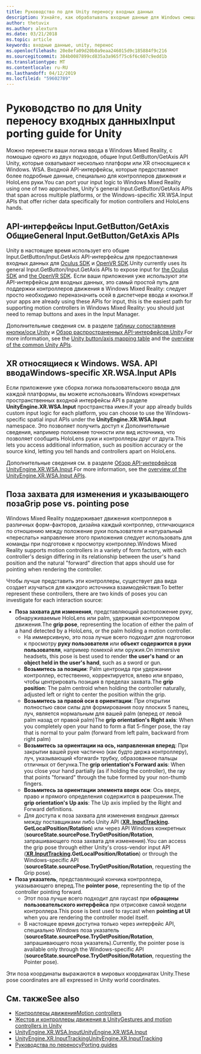 ```yaml
---
title: Руководство по для Unity переносу входных данных
description: Узнайте, как обрабатывать входные данные для Windows смешанной реальности в Unity.
author: thetuvix
ms.author: alexturn
ms.date: 03/21/2018
ms.topic: article
keywords: входные данные, unity, перенос
ms.openlocfilehash: 20e8efa09d20b0a9eaa246015d9c185884f9c216
ms.sourcegitcommit: 384b0087899cd835a3a965f75c6f6c607c9edd1b
ms.translationtype: MT
ms.contentlocale: ru-RU
ms.lasthandoff: 04/12/2019
ms.locfileid: "59602789"
---
```

# <a name="input-porting-guide-for-unity"></a><span data-ttu-id="5c88d-104">Руководство по для Unity переносу входных данных</span><span class="sxs-lookup"><span data-stu-id="5c88d-104">Input porting guide for Unity</span></span>

<span data-ttu-id="5c88d-105">Можно перенести ваши логика ввода в Windows Mixed Reality, с помощью одного из двух подходов, общие Input.GetButton/GetAxis API Unity, которые охватывают несколько платформ или XR относящиеся к Windows. WSA. Входной API-интерфейсы, которые предоставляют более подробные данные, специально для контроллеров движения и HoloLens руки.</span><span class="sxs-lookup"><span data-stu-id="5c88d-105">You can port your input logic to Windows Mixed Reality using one of two approaches, Unity's general Input.GetButton/GetAxis APIs that span across multiple platforms, or the Windows-specific XR.WSA.Input APIs that offer richer data specifically for motion controllers and HoloLens hands.</span></span>

## <a name="general-inputgetbuttongetaxis-apis"></a><span data-ttu-id="5c88d-106">API-интерфейсы Input.GetButton/GetAxis Общие</span><span class="sxs-lookup"><span data-stu-id="5c88d-106">General Input.GetButton/GetAxis APIs</span></span>

<span data-ttu-id="5c88d-107">Unity в настоящее время использует его общие Input.GetButton/Input.GetAxis API-интерфейсы для предоставления входных данных для [Oculus SDK](https://docs.unity3d.com/Manual/OculusControllers.html) и [OpenVR SDK](https://docs.unity3d.com/Manual/OpenVRControllers.html).</span><span class="sxs-lookup"><span data-stu-id="5c88d-107">Unity currently uses its general Input.GetButton/Input.GetAxis APIs to expose input for [the Oculus SDK](https://docs.unity3d.com/Manual/OculusControllers.html) and [the OpenVR SDK](https://docs.unity3d.com/Manual/OpenVRControllers.html).</span></span> <span data-ttu-id="5c88d-108">Если ваши приложения уже используют эти API-интерфейсы для входных данных, это самый простой путь для поддержки контроллеров движения в Windows Mixed Reality: следует просто необходимо переназначить осей в диспетчере ввода и кнопки.</span><span class="sxs-lookup"><span data-stu-id="5c88d-108">If your apps are already using these APIs for input, this is the easiest path for supporting motion controllers in Windows Mixed Reality: you should just need to remap buttons and axes in the Input Manager.</span></span>

<span data-ttu-id="5c88d-109">Дополнительные сведения см. в разделе [таблицу сопоставления кнопки/оси Unity](gestures-and-motion-controllers-in-unity.md#unity-buttonaxis-mapping-table) и [Обзор распространенных API-интерфейсов Unity](gestures-and-motion-controllers-in-unity.md#common-unity-apis-inputgetbuttongetaxis).</span><span class="sxs-lookup"><span data-stu-id="5c88d-109">For more information, see the [Unity button/axis mapping table](gestures-and-motion-controllers-in-unity.md#unity-buttonaxis-mapping-table) and the [overview of the common Unity APIs](gestures-and-motion-controllers-in-unity.md#common-unity-apis-inputgetbuttongetaxis).</span></span>

## <a name="windows-specific-xrwsainput-apis"></a><span data-ttu-id="5c88d-110">XR относящиеся к Windows. WSA. API ввода</span><span class="sxs-lookup"><span data-stu-id="5c88d-110">Windows-specific XR.WSA.Input APIs</span></span>

<span data-ttu-id="5c88d-111">Если приложение уже сборка логика пользовательского ввода для каждой платформы, вы можете использовать Windows конкретных пространственных входной интерфейсы API в разделе **UnityEngine.XR.WSA.Input** пространства имен.</span><span class="sxs-lookup"><span data-stu-id="5c88d-111">If your app already builds custom input logic for each platform, you can choose to use the Windows-specific spatial input APIs under the **UnityEngine.XR.WSA.Input** namespace.</span></span> <span data-ttu-id="5c88d-112">Это позволяет получить доступ к Дополнительные сведения, например положение точности или вид источника, что позволяет сообщить HoloLens руки и контроллеры друг от друга.</span><span class="sxs-lookup"><span data-stu-id="5c88d-112">This lets you access additional information, such as position accuracy or the source kind, letting you tell hands and controllers apart on HoloLens.</span></span>

<span data-ttu-id="5c88d-113">Дополнительные сведения см. в разделе [Обзор API-интерфейсов UnityEngine.XR.WSA.Input](gestures-and-motion-controllers-in-unity.md#windows-specific-apis-xrwsainput).</span><span class="sxs-lookup"><span data-stu-id="5c88d-113">For more information, see the [overview of the UnityEngine.XR.WSA.Input APIs](gestures-and-motion-controllers-in-unity.md#windows-specific-apis-xrwsainput).</span></span>

## <a name="grip-pose-vs-pointing-pose"></a><span data-ttu-id="5c88d-114">Поза захвата для изменения и указывающего поза</span><span class="sxs-lookup"><span data-stu-id="5c88d-114">Grip pose vs. pointing pose</span></span>

<span data-ttu-id="5c88d-115">Windows Mixed Reality поддерживает движения контроллеров в различных форм-факторов, дизайна каждый контроллер, отличающихся по отношению между положение руки пользователя и натуральный «переслать» направление этого приложения следует использовать для команды при подготовке к просмотру контроллер.</span><span class="sxs-lookup"><span data-stu-id="5c88d-115">Windows Mixed Reality supports motion controllers in a variety of form factors, with each controller's design differing in its relationship between the user's hand position and the natural "forward" direction that apps should use for pointing when rendering the controller.</span></span>

<span data-ttu-id="5c88d-116">Чтобы лучше представить эти контроллеры, существует два вида создает изучаться для каждого источника взаимодействия:</span><span class="sxs-lookup"><span data-stu-id="5c88d-116">To better represent these controllers, there are two kinds of poses you can investigate for each interaction source:</span></span>

* <span data-ttu-id="5c88d-117">**Поза захвата для изменения**, представляющий расположение руку, обнаруживаемые HoloLens или palm, удерживая контроллером движения.</span><span class="sxs-lookup"><span data-stu-id="5c88d-117">The **grip pose**, representing the location of either the palm of a hand detected by a HoloLens, or the palm holding a motion controller.</span></span>
    * <span data-ttu-id="5c88d-118">На иммерсивную, это поза лучше всего подходит для подготовки к просмотру **руку пользователя** или **объект содержится в руки пользователя**, например помехой или оружия.</span><span class="sxs-lookup"><span data-stu-id="5c88d-118">On immersive headsets, this pose is best used to render **the user's hand** or **an object held in the user's hand**, such as a sword or gun.</span></span>
    * <span data-ttu-id="5c88d-119">**Возьмитесь за позиции**: Palm центроида при удержании контроллер, естественно, корректируется, влево или вправо, чтобы центрировать позиция в пределах захвата.</span><span class="sxs-lookup"><span data-stu-id="5c88d-119">The **grip position**: The palm centroid when holding the controller naturally, adjusted left or right to center the position within the grip.</span></span>
    * <span data-ttu-id="5c88d-120">**Возьмитесь за правой оси в ориентации**: При открытии полностью свои силы для формирования позу плоских 5 палец, луч, является нормальным для вашей palm (вперед от левой palm назад от правой palm)</span><span class="sxs-lookup"><span data-stu-id="5c88d-120">The **grip orientation's Right axis**: When you completely open your hand to form a flat 5-finger pose, the ray that is normal to your palm (forward from left palm, backward from right palm)</span></span>
    * <span data-ttu-id="5c88d-121">**Возьмитесь за ориентации на ось, направленная вперед**: При закрытии вашей руке частично (как будто держа контроллеру), луч, указывающий «forward» трубку, образованное пальцы отличных от бегунка.</span><span class="sxs-lookup"><span data-stu-id="5c88d-121">The **grip orientation's Forward axis**: When you close your hand partially (as if holding the controller), the ray that points "forward" through the tube formed by your non-thumb fingers.</span></span>
    * <span data-ttu-id="5c88d-122">**Возьмитесь за ориентации элемента вверх оси**: Ось вверх, право и прямого определения содержится в разрешении.</span><span class="sxs-lookup"><span data-stu-id="5c88d-122">The **grip orientation's Up axis**: The Up axis implied by the Right and Forward definitions.</span></span>
    * <span data-ttu-id="5c88d-123">Для доступа к поза захвата для изменения входных данных между поставщиками либо Unity API (**[XR. InputTracking](https://docs.unity3d.com/ScriptReference/XR.InputTracking.html). GetLocalPosition/Rotation**) или через API Windows конкретных (**sourceState.sourcePose.TryGetPosition/Rotation**, запрашивающего поза захвата для изменения).</span><span class="sxs-lookup"><span data-stu-id="5c88d-123">You can access the grip pose through either Unity's cross-vendor input API (**[XR.InputTracking](https://docs.unity3d.com/ScriptReference/XR.InputTracking.html).GetLocalPosition/Rotation**) or through the Windows-specific API (**sourceState.sourcePose.TryGetPosition/Rotation**, requesting the Grip pose).</span></span>
* <span data-ttu-id="5c88d-124">**Поза указатель**, представляющий кончика контроллера, указывающего вперед.</span><span class="sxs-lookup"><span data-stu-id="5c88d-124">The **pointer pose**, representing the tip of the controller pointing forward.</span></span>
    * <span data-ttu-id="5c88d-125">Этот поза лучше всего подходит для raycast при **обращены пользовательского интерфейса** при отрисовке самой модели контроллера.</span><span class="sxs-lookup"><span data-stu-id="5c88d-125">This pose is best used to raycast when **pointing at UI** when you are rendering the controller model itself.</span></span>
    * <span data-ttu-id="5c88d-126">В настоящее время доступна только через интерфейс API, специально Windows поза указатель (**sourceState.sourcePose.TryGetPosition/Rotation**, запрашивающего поза указатель).</span><span class="sxs-lookup"><span data-stu-id="5c88d-126">Currently, the pointer pose is available only through the Windows-specific API (**sourceState.sourcePose.TryGetPosition/Rotation**, requesting the Pointer pose).</span></span>

<span data-ttu-id="5c88d-127">Эти поза координаты выражаются в мировых координатах Unity.</span><span class="sxs-lookup"><span data-stu-id="5c88d-127">These pose coordinates are all expressed in Unity world coordinates.</span></span>

## <a name="see-also"></a><span data-ttu-id="5c88d-128">См. также</span><span class="sxs-lookup"><span data-stu-id="5c88d-128">See also</span></span>
* [<span data-ttu-id="5c88d-129">Контроллеры движения</span><span class="sxs-lookup"><span data-stu-id="5c88d-129">Motion controllers</span></span>](motion-controllers.md)
* [<span data-ttu-id="5c88d-130">Жестов и контроллеры движения в Unity</span><span class="sxs-lookup"><span data-stu-id="5c88d-130">Gestures and motion controllers in Unity</span></span>](gestures-and-motion-controllers-in-unity.md)
* [<span data-ttu-id="5c88d-131">UnityEngine.XR.WSA.Input</span><span class="sxs-lookup"><span data-stu-id="5c88d-131">UnityEngine.XR.WSA.Input</span></span>](https://docs.unity3d.com/ScriptReference/XR.WSA.Input.InteractionManager.html)
* [<span data-ttu-id="5c88d-132">UnityEngine.XR.InputTracking</span><span class="sxs-lookup"><span data-stu-id="5c88d-132">UnityEngine.XR.InputTracking</span></span>](https://docs.unity3d.com/ScriptReference/XR.InputTracking.html)
* [<span data-ttu-id="5c88d-133">Руководства по переносу</span><span class="sxs-lookup"><span data-stu-id="5c88d-133">Porting guides</span></span>](porting-guides.md)
